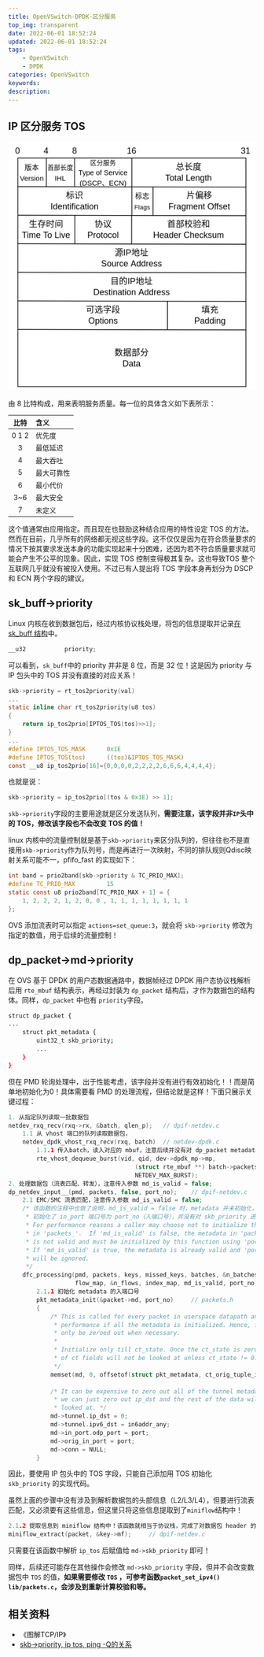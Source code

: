```yaml
---
title: OpenVSwitch-DPDK-区分服务
top_img: transparent
date: 2022-06-01 18:52:24
updated: 2022-06-01 18:52:24
tags:
    - OpenVSwitch
    - DPDK
categories: OpenVSwitch
keywords:
description:
---
```


## IP 区分服务 TOS

![network_protocol-IPv4](../images/OpenVSwitch-DPDK-%E5%8C%BA%E5%88%86%E6%9C%8D%E5%8A%A1/network_protocol-IPv4.drawio.png)

由 8 比特构成，用来表明服务质量。每一位的具体含义如下表所示：

| 比特  | 含义       |
| :-----: | :---------- |
| 0 1 2 | 优先度     |
| 3     | 最低延迟   |
| 4     | 最大吞吐   |
| 5     | 最大可靠性 |
| 6     | 最小代价   |
| 3~6   | 最大安全   |
| 7     | 未定义     |

这个值通常由应用指定。而且现在也鼓励这种结合应用的特性设定 TOS 的方法。然而在目前，几乎所有的网络都无视这些字段。这不仅仅是因为在符合质量要求的情况下按其要求发送本身的功能实现起来十分困难，还因为若不符合质量要求就可能会产生不公平的现象。因此，实现 TOS 控制变得极其复杂。这也导致TOS 整个互联网几乎就没有被投入使用。不过已有人提出将 TOS 字段本身再划分为 DSCP 和 ECN 两个字段的建议。

## sk_buff->priority

Linux 内核在收到数据包后，经过内核协议栈处理，将包的信息提取并记录[在 sk_buff 结构](https://elixir.bootlin.com/linux/v4.16.18/source/include/linux/skbuff.h#L800)中。

```c
__u32           priority;
```

可以看到，`sk_buff`中的 priority 并非是 8 位，而是 32 位！这是因为 priority 与 IP 包头中的 TOS 并没有直接的对应关系！

```c
skb->priority = rt_tos2priority(val)
...
static inline char rt_tos2priority(u8 tos)
{
    return ip_tos2prio[IPTOS_TOS(tos)>>1];
}
...
#define IPTOS_TOS_MASK      0x1E
#define IPTOS_TOS(tos)      ((tos)&IPTOS_TOS_MASK)
const __u8 ip_tos2prio[16]={0,0,0,0,2,2,2,2,6,6,6,4,4,4,4};
```

也就是说：

```c
skb->priority = ip_tos2prio[(tos & 0x1E) >> 1];
```

`skb->priority`字段的主要用途就是区分发送队列，**需要注意，该字段并非`IP`头中的 TOS，修改该字段也不会改变 TOS 的值！**

linux 内核中的流量控制就是基于`skb->priority`来区分队列的，但往往也不是直接用`skb->priority`作为队列号，而是再进行一次映射，不同的排队规则Qdisc映射关系可能不一，pfifo_fast 的实现如下：

```c
int band = prio2band[skb->priority & TC_PRIO_MAX];
#define TC_PRIO_MAX         15
static const u8 prio2band[TC_PRIO_MAX + 1] = {
    1, 2, 2, 2, 1, 2, 0, 0 , 1, 1, 1, 1, 1, 1, 1, 1
};
```

OVS 添加流表时可以指定 `actions=set_queue:3`，就会将 `skb->priority` 修改为指定的数值，用于后续的流量控制！

## dp_packet->md->priority

在 OVS 基于 DPDK 的用户态数据通路中，数据帧经过 DPDK 用户态协议栈解析后用 `rte_mbuf` 结构表示，再经过封装为 `dp_packet` 结构后，才作为数据包的结构体。同样，`dp_packet` 中也有 `priority`字段。

```bash
struct dp_packet {
...
    struct pkt_metadata {
        uint32_t skb_priority;
        ...
    }
}
```

但在 PMD 轮询处理中，出于性能考虑，该字段并没有进行有效初始化！！而是简单地初始化为0！具体需要看 PMD 的处理流程，但结论就是这样！下面只展示关键过程：

```c
1. 从指定队列读取一批数据包
netdev_rxq_recv(rxq->rx, &batch, qlen_p);	// dpif-netdev.c
    1.1 从 vhost 端口的队列读取数据包，
    netdev_dpdk_vhost_rxq_recv(rxq, batch)	// netdev-dpdk.c
        1.1.1 传入batch，读入对应的 mbuf，注意后续并没有对 dp_packet metadata 进行初始化
        rte_vhost_dequeue_burst(vid, qid, dev->dpdk_mp->mp,
                                    (struct rte_mbuf **) batch->packets,
                                    NETDEV_MAX_BURST);
2. 处理数据包（流表匹配、转发），注意传入参数 md_is_valid = false;
dp_netdev_input__(pmd, packets, false, port_no);	// dpif-netdev.c
    2.1 EMC/SMC 流表匹配，注意传入参数 md_is_valid = false;
    /* 该函数的注释中也做了说明，md_is_valid = false 时，metadata 并未初始化，在该函数中只简单地
     * 初始化了 in_port 端口号为 port_no（入端口号），并没有对 skb_priority 进行初始化
     * For performance reasons a caller may choose not to initialize the metadata
     * in 'packets_'.  If 'md_is_valid' is false, the metadata in 'packets'
     * is not valid and must be initialized by this function using 'port_no'.
     * If 'md_is_valid' is true, the metadata is already valid and 'port_no'
     * will be ignored.
     */
    dfc_processing(pmd, packets, keys, missed_keys, batches, &n_batches,
                   flow_map, &n_flows, index_map, md_is_valid, port_no);
        2.1.1 初始化 metadata 的入端口号
        pkt_metadata_init(&packet->md, port_no)     // packets.h
        {
            /* This is called for every packet in userspace datapath and affects
             * performance if all the metadata is initialized. Hence, fields should
             * only be zeroed out when necessary.
             *
             * Initialize only till ct_state. Once the ct_state is zeroed out rest
             * of ct fields will not be looked at unless ct_state != 0.
             */
            memset(md, 0, offsetof(struct pkt_metadata, ct_orig_tuple_ipv6));

            /* It can be expensive to zero out all of the tunnel metadata. However,
             * we can just zero out ip_dst and the rest of the data will never be
             * looked at. */
            md->tunnel.ip_dst = 0;
            md->tunnel.ipv6_dst = in6addr_any;
            md->in_port.odp_port = port;
            md->orig_in_port = port;
            md->conn = NULL;
        }
```

因此，要使用 IP 包头中的 TOS 字段，只能自己添加用 TOS 初始化 `skb_priority` 的实现代码。

虽然上面的步骤中没有涉及到解析数据包的头部信息（L2/L3/L4），但要进行流表匹配，又必须要有这些信息，但这里只将这些信息提取到了`miniflow`结构中！

```c
2.1.2 提取信息到 miniflow 结构中！该函数就相当于协议栈，完成了对数据包 header 的解析
miniflow_extract(packet, &key->mf);		// dpif-netdev.c
```

只需要在该函数中解析 `ip_tos` 后赋值给 `md->skb_priority` 即可！

同样，后续还可能存在其他操作会修改 `md->skb_priority` 字段，但并不会改变数据包中 `TOS` 的值，**如果需要修改 `TOS` ，可参考函数`packet_set_ipv4() lib/packets.c`，会涉及到重新计算校验和等。**

## 相关资料

- 《图解TCP/IP》
- [skb->priority, ip tos, ping -Q的关系](https://stackoverflow.com/questions/19810839/skb-priority-and-iptos-and-ping-q)
